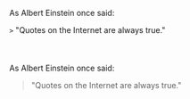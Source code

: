 As Albert Einstein once said:

`` > `` "Quotes on the Internet are always true."
<br />
<br />
<br />
<br />
As Albert Einstein once said:

 > "Quotes on the Internet are always true."

